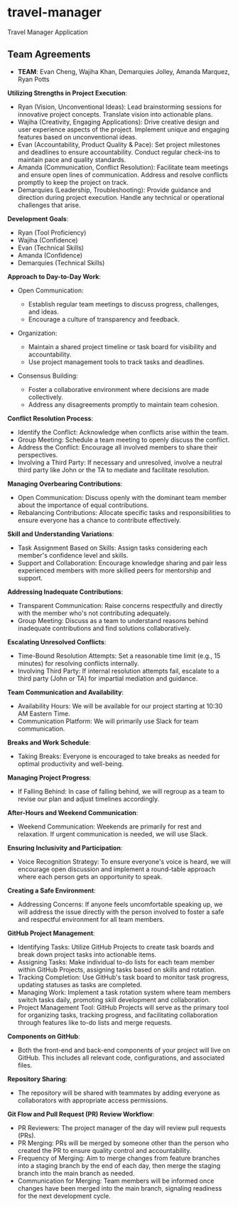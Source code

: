 # travel-manager

Travel Manager Application

## Team Agreements

- **TEAM**:
Evan Cheng, Wajiha Khan, Demarquies Jolley, Amanda Marquez, Ryan Potts

**Utilizing Strengths in Project Execution**:

- Ryan (Vision, Unconventional Ideas): Lead brainstorming sessions for innovative project concepts. Translate vision into actionable plans.
- Wajiha (Creativity, Engaging Applications): Drive creative design and user experience aspects of the project. Implement unique and engaging features based on unconventional ideas.
- Evan (Accountability, Product Quality & Pace): Set project milestones and deadlines to ensure accountability. Conduct regular check-ins to maintain pace and quality standards.
- Amanda (Communication, Conflict Resolution): Facilitate team meetings and ensure open lines of communication. Address and resolve conflicts promptly to keep the project on track.
- Demarquies (Leadership, Troubleshooting): Provide guidance and direction during project execution. Handle any technical or operational challenges that arise.

**Development Goals**:

- Ryan (Tool Proficiency)
- Wajiha (Confidence)
- Evan (Technical Skills)
- Amanda (Confidence)
- Demarquies (Technical Skills)

**Approach to Day-to-Day Work**:

- Open Communication:
  - Establish regular team meetings to discuss progress, challenges, and ideas.
  - Encourage a culture of transparency and feedback.

- Organization:
  - Maintain a shared project timeline or task board for visibility and accountability.
  - Use project management tools to track tasks and deadlines.

- Consensus Building:
  - Foster a collaborative environment where decisions are made collectively.
  - Address any disagreements promptly to maintain team cohesion.

**Conflict Resolution Process**:

- Identify the Conflict: Acknowledge when conflicts arise within the team.
- Group Meeting: Schedule a team meeting to openly discuss the conflict.
- Address the Conflict: Encourage all involved members to share their perspectives.
- Involving a Third Party: If necessary and unresolved, involve a neutral third party like John or the TA to mediate and facilitate resolution.

**Managing Overbearing Contributions**:

- Open Communication: Discuss openly with the dominant team member about the importance of equal contributions.
- Rebalancing Contributions: Allocate specific tasks and responsibilities to ensure everyone has a chance to contribute effectively.

**Skill and Understanding Variations**:

- Task Assignment Based on Skills: Assign tasks considering each member's confidence level and skills.
- Support and Collaboration: Encourage knowledge sharing and pair less experienced members with more skilled peers for mentorship and support.

**Addressing Inadequate Contributions**:

- Transparent Communication: Raise concerns respectfully and directly with the member who's not contributing adequately.
- Group Meeting: Discuss as a team to understand reasons behind inadequate contributions and find solutions collaboratively.

**Escalating Unresolved Conflicts**:

- Time-Bound Resolution Attempts: Set a reasonable time limit (e.g., 15 minutes) for resolving conflicts internally.
- Involving Third Party: If internal resolution attempts fail, escalate to a third party (John or TA) for impartial mediation and guidance.

**Team Communication and Availability**:

- Availability Hours: We will be available for our project starting at 10:30 AM Eastern Time.
- Communication Platform: We will primarily use Slack for team communication.

**Breaks and Work Schedule**:

- Taking Breaks: Everyone is encouraged to take breaks as needed for optimal productivity and well-being.

**Managing Project Progress**:

- If Falling Behind: In case of falling behind, we will regroup as a team to revise our plan and adjust timelines accordingly.

**After-Hours and Weekend Communication**:

- Weekend Communication: Weekends are primarily for rest and relaxation. If urgent communication is needed, we will use Slack.

**Ensuring Inclusivity and Participation**:

- Voice Recognition Strategy: To ensure everyone's voice is heard, we will encourage open discussion and implement a round-table approach where each person gets an opportunity to speak.

**Creating a Safe Environment**:

- Addressing Concerns: If anyone feels uncomfortable speaking up, we will address the issue directly with the person involved to foster a safe and respectful environment for all team members.

**GitHub Project Management**:

- Identifying Tasks: Utilize GitHub Projects to create task boards and break down project tasks into actionable items.
- Assigning Tasks: Make individual to-do lists for each team member within GitHub Projects, assigning tasks based on skills and rotation.
- Tracking Completion: Use GitHub's task board to monitor task progress, updating statuses as tasks are completed.
- Managing Work: Implement a task rotation system where team members switch tasks daily, promoting skill development and collaboration.
- Project Management Tool: GitHub Projects will serve as the primary tool for organizing tasks, tracking progress, and facilitating collaboration through features like to-do lists and merge requests.

**Components on GitHub**:

- Both the front-end and back-end components of your project will live on GitHub. This includes all relevant code, configurations, and associated files.

**Repository Sharing**:

- The repository will be shared with teammates by adding everyone as collaborators with appropriate access permissions.

**Git Flow and Pull Request (PR) Review Workflow**:

- PR Reviewers: The project manager of the day will review pull requests (PRs).
- PR Merging: PRs will be merged by someone other than the person who created the PR to ensure quality control and accountability.
- Frequency of Merging: Aim to merge changes from feature branches into a staging branch by the end of each day, then merge the staging branch into the main branch as needed.
- Communication for Merging: Team members will be informed once changes have been merged into the main branch, signaling readiness for the next development cycle.
